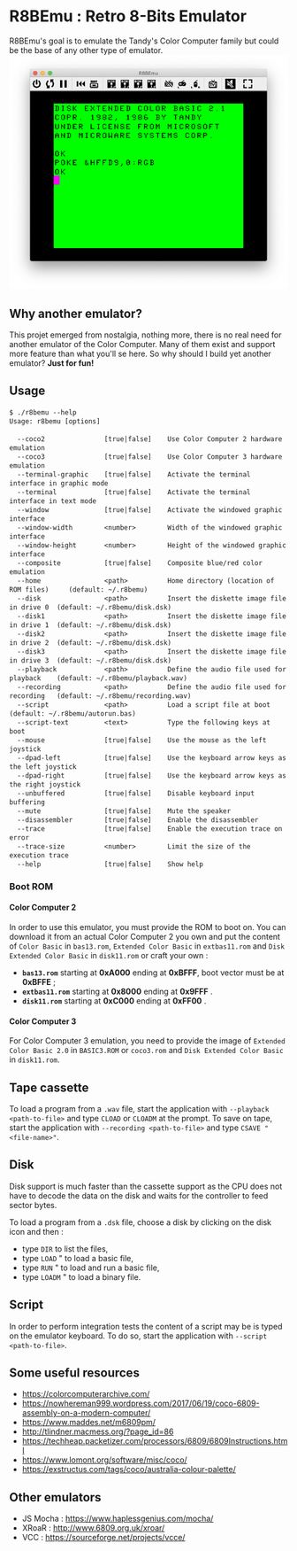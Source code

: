 # R8BEmu : Retro 8-Bits Emulator

R8BEmu's goal is to emulate the Tandy's Color Computer family but could be the base of any other type of emulator.
![](boot.png)

## Why another emulator?
This projet emerged from nostalgia, nothing more, there is no real need for another emulator of the Color Computer.
Many of them exist and support more feature than what you'll se here. So why should I build yet another emulator?
__Just for fun!__

## Usage

    $ ./r8bemu --help
    Usage: r8bemu [options]
    
      --coco2               [true|false]    Use Color Computer 2 hardware emulation
      --coco3               [true|false]    Use Color Computer 3 hardware emulation
      --terminal-graphic    [true|false]    Activate the terminal interface in graphic mode
      --terminal            [true|false]    Activate the terminal interface in text mode
      --window              [true|false]    Activate the windowed graphic interface
      --window-width        <number>        Width of the windowed graphic interface
      --window-height       <number>        Height of the windowed graphic interface
      --composite           [true|false]    Composite blue/red color emulation
      --home                <path>          Home directory (location of ROM files)     (default: ~/.r8bemu)
      --disk                <path>          Insert the diskette image file in drive 0  (default: ~/.r8bemu/disk.dsk)
      --disk1               <path>          Insert the diskette image file in drive 1  (default: ~/.r8bemu/disk.dsk)
      --disk2               <path>          Insert the diskette image file in drive 2  (default: ~/.r8bemu/disk.dsk)
      --disk3               <path>          Insert the diskette image file in drive 3  (default: ~/.r8bemu/disk.dsk)
      --playback            <path>          Define the audio file used for playback    (default: ~/.r8bemu/playback.wav)
      --recording           <path>          Define the audio file used for recording   (default: ~/.r8bemu/recording.wav)
      --script              <path>          Load a script file at boot                 (default: ~/.r8bemu/autorun.bas)
      --script-text         <text>          Type the following keys at boot
      --mouse               [true|false]    Use the mouse as the left joystick
      --dpad-left           [true|false]    Use the keyboard arrow keys as the left joystick
      --dpad-right          [true|false]    Use the keyboard arrow keys as the right joystick
      --unbuffered          [true|false]    Disable keyboard input buffering
      --mute                [true|false]    Mute the speaker
      --disassembler        [true|false]    Enable the disassembler
      --trace               [true|false]    Enable the execution trace on error
      --trace-size          <number>        Limit the size of the execution trace
      --help                [true|false]    Show help

### Boot ROM
#### Color Computer 2
In order to use this emulator, you must provide the ROM to boot on.  You can download it from an actual Color Computer 2
you own and put the content of `Color Basic` in `bas13.rom`, `Extended Color Basic` in `extbas11.rom` and
`Disk Extended Color Basic` in `disk11.rom` or craft your own :

 * __`bas13.rom`__ starting at __0xA000__ ending at __0xBFFF__, boot vector must be at __0xBFFE__ ;
 * __`extbas11.rom`__ starting at __0x8000__ ending at __0x9FFF__ .
 * __`disk11.rom`__ starting at __0xC000__ ending at __0xFF00__ .

#### Color Computer 3
For Color Computer 3 emulation, you need to provide the image of `Extended Color Basic 2.0` in `BASIC3.ROM` or
`coco3.rom` and `Disk Extended Color Basic` in `disk11.rom`.

## Tape cassette
To load a program from a `.wav` file, start the application with `--playback <path-to-file>` and type `CLOAD` or
`CLOADM` at the prompt. To save on tape, start the application with `--recording <path-to-file>` and type
`CSAVE "<file-name>"`.

## Disk
Disk support is much faster than the cassette support as the CPU does not have to decode the data on the disk and
waits for the controller to feed sector bytes.

To load a program from a `.dsk` file, choose a disk by clicking on the disk icon and then :
 - type `DIR` to list the files,
 - type `LOAD` "<basic-file> to load a basic file,
 - type `RUN` "<basic-file> to load and run a basic file,
 - type `LOADM` "<binary-file> to load a binary file.

## Script
In order to perform integration tests the content of a script may be is typed on the emulator keyboard.
To do so, start the application with `--script <path-to-file>`.


## Some useful resources
 - https://colorcomputerarchive.com/
 - https://nowhereman999.wordpress.com/2017/06/19/coco-6809-assembly-on-a-modern-computer/
 - https://www.maddes.net/m6809pm/
 - http://tlindner.macmess.org/?page_id=86
 - https://techheap.packetizer.com/processors/6809/6809Instructions.html
 - https://www.lomont.org/software/misc/coco/
 - https://exstructus.com/tags/coco/australia-colour-palette/

## Other emulators
 - JS Mocha : https://www.haplessgenius.com/mocha/
 - XRoaR : http://www.6809.org.uk/xroar/
 - VCC : https://sourceforge.net/projects/vcce/

